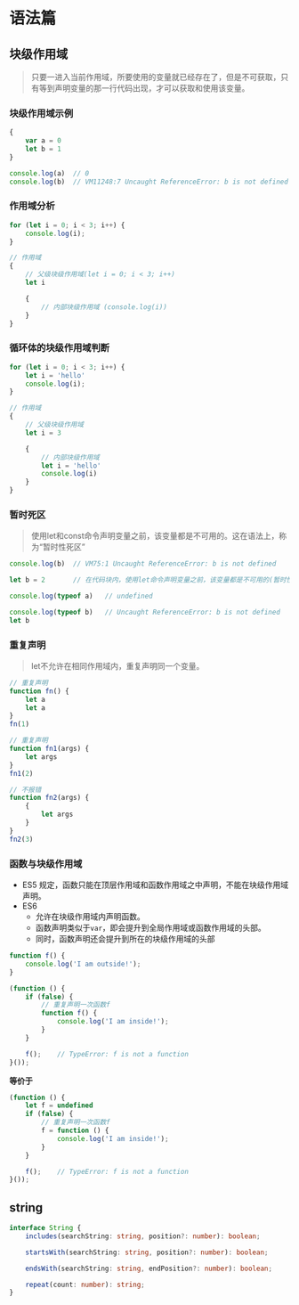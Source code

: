 # 语法篇

## 块级作用域

> 只要一进入当前作用域，所要使用的变量就已经存在了，但是不可获取，只有等到声明变量的那一行代码出现，才可以获取和使用该变量。

### 块级作用域示例
```js
{
    var a = 0
    let b = 1
}

console.log(a)  // 0
console.log(b)  // VM11248:7 Uncaught ReferenceError: b is not defined
```

### 作用域分析

```js
for (let i = 0; i < 3; i++) {
    console.log(i);
}

// 作用域
{
    // 父级块级作用域(let i = 0; i < 3; i++)
    let i

    {
        // 内部块级作用域 (console.log(i))
    }
}
```

### 循环体的块级作用域判断

```js
for (let i = 0; i < 3; i++) {
    let i = 'hello'
    console.log(i);
}

// 作用域
{
    // 父级块级作用域
    let i = 3

    {
        // 内部块级作用域
        let i = 'hello'
        console.log(i)
    }
}
```

### 暂时死区

> 使用let和const命令声明变量之前，该变量都是不可用的。这在语法上，称为“暂时性死区”

```js
console.log(b)  // VM75:1 Uncaught ReferenceError: b is not defined

let b = 2       // 在代码块内，使用let命令声明变量之前，该变量都是不可用的(暂时性死区)
```

```js
console.log(typeof a)   // undefined

console.log(typeof b)   // Uncaught ReferenceError: b is not defined
let b
```

### 重复声明

> let不允许在相同作用域内，重复声明同一个变量。

```js
// 重复声明
function fn() {
    let a
    let a
}
fn(1)

// 重复声明
function fn1(args) {
    let args
}
fn1(2)

// 不报错
function fn2(args) {
    {
        let args
    }
}
fn2(3)
```

### 函数与块级作用域 
- ES5 规定，函数只能在顶层作用域和函数作用域之中声明，不能在块级作用域声明。
- ES6
  - 允许在块级作用域内声明函数。
  - 函数声明类似于`var`，即会提升到全局作用域或函数作用域的头部。
  - 同时，函数声明还会提升到所在的块级作用域的头部

```js
function f() {
    console.log('I am outside!');
}

(function () {
    if (false) {
        // 重复声明一次函数f
        function f() {
            console.log('I am inside!');
        }
    }

    f();    // TypeError: f is not a function
}());
```

**等价于**

```js
(function () {
    let f = undefined
    if (false) {
        // 重复声明一次函数f
        f = function () {
            console.log('I am inside!');
        }
    }

    f();    // TypeError: f is not a function
}());
```

## string

```ts
interface String {
    includes(searchString: string, position?: number): boolean;

    startsWith(searchString: string, position?: number): boolean;

    endsWith(searchString: string, endPosition?: number): boolean;

    repeat(count: number): string;
}
```
